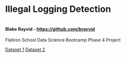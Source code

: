 # Illegal Logging Detection

<a href="https://colab.research.google.com/github/brayvid/illegal-logging-detection/blob/main/p4_project_chainsaw_detection.ipynb" rel="Open in Colab"><img src="https://colab.research.google.com/assets/colab-badge.svg" alt="" /></a>
<h4>Blake Rayvid - <a href=https://github.com/brayvid>https://github.com/brayvid</a></h4>
Flatiron School Data Science Bootcamp Phase 4 Project

<a href="https://www.kaggle.com/datasets/mmoreaux/environmental-sound-classification-50">Dataset 1</a>
<a href="https://www.kaggle.com/datasets/nicorenaldo/chainsaw-testing">Dataset 2</a>
